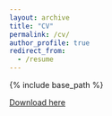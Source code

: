```yaml
---
layout: archive
title: "CV"
permalink: /cv/
author_profile: true
redirect_from:
  - /resume
---
```


{% include base_path %}

<a href="http://huangying-zhan.github.io/files/HuangyingZhan_CV.pdf" target="_blank">Download here</a>